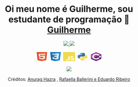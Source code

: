 <div>
  
  <h1 align="center">
    Oi meu nome é Guilherme, sou estudante de programação 👋 
    <a href="https://www.linkedin.com/in/guilherme-assun%C3%A7%C3%A3o-aa20a4164/">Guilherme </a>
  </h1>
  <!--
  <p align="center"> 
    Atualmente estou desenvolvendo projetos em diversas linguagens de programação 
  </p> 
</div>
-->
<div align="center">
  <a href="https://github.com/GuilhermeXA">
    <img height="150em" src="https://github-readme-stats.vercel.app/api?username=GuilhermeXA&count_private=true&include_all_commits=true&show_icons=true&theme=default&hide_border=false&show_owner=true"/>
    <img height="150em" src="https://github-readme-stats.vercel.app/api/top-langs/?username=GuilhermeXA&theme=default&hide_border=false&&layout=compact"/>
  </a>
</div>
<div align="center" valign="top"><br>
  <img align="center" alt="HTML" height="30" width="40" src="https://raw.githubusercontent.com/devicons/devicon/master/icons/html5/html5-original.svg">
  <img align="center" alt="CSS" height="30" width="40" src="https://raw.githubusercontent.com/devicons/devicon/master/icons/css3/css3-original.svg">
  <img align="center" alt="Js" height="30" width="40" src="https://raw.githubusercontent.com/devicons/devicon/master/icons/javascript/javascript-plain.svg">
  <img align="center" alt="Py" height="30" width="40" src="https://raw.githubusercontent.com/devicons/devicon/master/icons/python/python-original.svg">
  <img align="center" alt="Csharp" height="30" width="40" src="https://raw.githubusercontent.com/devicons/devicon/master/icons/csharp/csharp-original.svg">
  
</div><br>

<div align="center">
  <a href="https://www.linkedin.com/in/guilherme-assun%C3%A7%C3%A3o-aa20a4164/" target="_blank"><img src="https://img.shields.io/badge/-LinkedIn-%230077B5?style=for-the-badge&logo=linkedin&logoColor=white" target="_blank"></a> 
</div>
<!--
<div align="center">
  ![Snake animation](https://github.com/danielbped/danielbped/blob/output/github-contribution-grid-snake.svg)
</div>
-->
<div align="center">
  <p>Créditos: <a href="https://github.com/anuraghazra/github-readme-stats">Anurag Hazra</a> , <a href="https://github.com/rafaballerini">Rafaella Ballerini e <a href="https://github.com/duribeiro">Eduardo Ribeiro</a></p>
</div>
